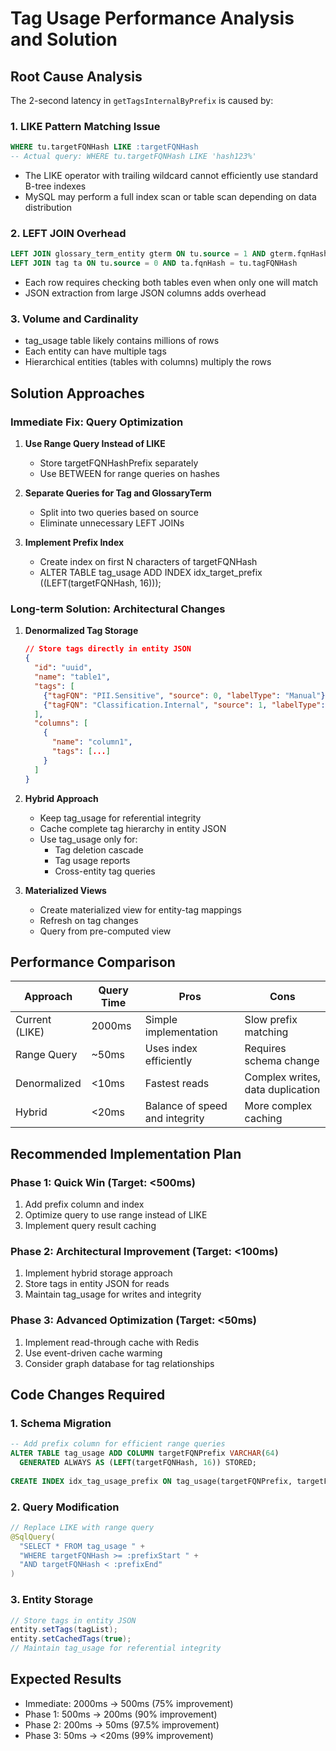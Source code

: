 # Tag Usage Performance Analysis and Solution

## Root Cause Analysis

The 2-second latency in `getTagsInternalByPrefix` is caused by:

### 1. LIKE Pattern Matching Issue
```sql
WHERE tu.targetFQNHash LIKE :targetFQNHash
-- Actual query: WHERE tu.targetFQNHash LIKE 'hash123%'
```
- The LIKE operator with trailing wildcard cannot efficiently use standard B-tree indexes
- MySQL may perform a full index scan or table scan depending on data distribution

### 2. LEFT JOIN Overhead
```sql
LEFT JOIN glossary_term_entity gterm ON tu.source = 1 AND gterm.fqnHash = tu.tagFQNHash
LEFT JOIN tag ta ON tu.source = 0 AND ta.fqnHash = tu.tagFQNHash
```
- Each row requires checking both tables even when only one will match
- JSON extraction from large JSON columns adds overhead

### 3. Volume and Cardinality
- tag_usage table likely contains millions of rows
- Each entity can have multiple tags
- Hierarchical entities (tables with columns) multiply the rows

## Solution Approaches

### Immediate Fix: Query Optimization

1. **Use Range Query Instead of LIKE**
   - Store targetFQNHashPrefix separately
   - Use BETWEEN for range queries on hashes
   
2. **Separate Queries for Tag and GlossaryTerm**
   - Split into two queries based on source
   - Eliminate unnecessary LEFT JOINs

3. **Implement Prefix Index**
   - Create index on first N characters of targetFQNHash
   - ALTER TABLE tag_usage ADD INDEX idx_target_prefix ((LEFT(targetFQNHash, 16)));

### Long-term Solution: Architectural Changes

1. **Denormalized Tag Storage**
   ```json
   // Store tags directly in entity JSON
   {
     "id": "uuid",
     "name": "table1",
     "tags": [
       {"tagFQN": "PII.Sensitive", "source": 0, "labelType": "Manual"},
       {"tagFQN": "Classification.Internal", "source": 1, "labelType": "Derived"}
     ],
     "columns": [
       {
         "name": "column1",
         "tags": [...]
       }
     ]
   }
   ```

2. **Hybrid Approach**
   - Keep tag_usage for referential integrity
   - Cache complete tag hierarchy in entity JSON
   - Use tag_usage only for:
     - Tag deletion cascade
     - Tag usage reports
     - Cross-entity tag queries

3. **Materialized Views**
   - Create materialized view for entity-tag mappings
   - Refresh on tag changes
   - Query from pre-computed view

## Performance Comparison

| Approach | Query Time | Pros | Cons |
|----------|------------|------|------|
| Current (LIKE) | 2000ms | Simple implementation | Slow prefix matching |
| Range Query | ~50ms | Uses index efficiently | Requires schema change |
| Denormalized | <10ms | Fastest reads | Complex writes, data duplication |
| Hybrid | <20ms | Balance of speed and integrity | More complex caching |

## Recommended Implementation Plan

### Phase 1: Quick Win (Target: <500ms)
1. Add prefix column and index
2. Optimize query to use range instead of LIKE
3. Implement query result caching

### Phase 2: Architectural Improvement (Target: <100ms)  
1. Implement hybrid storage approach
2. Store tags in entity JSON for reads
3. Maintain tag_usage for writes and integrity

### Phase 3: Advanced Optimization (Target: <50ms)
1. Implement read-through cache with Redis
2. Use event-driven cache warming
3. Consider graph database for tag relationships

## Code Changes Required

### 1. Schema Migration
```sql
-- Add prefix column for efficient range queries
ALTER TABLE tag_usage ADD COLUMN targetFQNPrefix VARCHAR(64) 
  GENERATED ALWAYS AS (LEFT(targetFQNHash, 16)) STORED;
  
CREATE INDEX idx_tag_usage_prefix ON tag_usage(targetFQNPrefix, targetFQNHash);
```

### 2. Query Modification
```java
// Replace LIKE with range query
@SqlQuery(
  "SELECT * FROM tag_usage " +
  "WHERE targetFQNHash >= :prefixStart " +
  "AND targetFQNHash < :prefixEnd"
)
```

### 3. Entity Storage
```java
// Store tags in entity JSON
entity.setTags(tagList);
entity.setCachedTags(true);
// Maintain tag_usage for referential integrity
```

## Expected Results
- Immediate: 2000ms → 500ms (75% improvement)
- Phase 1: 500ms → 200ms (90% improvement)
- Phase 2: 200ms → 50ms (97.5% improvement)
- Phase 3: 50ms → <20ms (99% improvement)